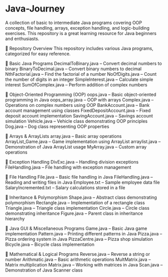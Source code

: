 # Java-Journey
A collection of basic to intermediate Java programs covering OOP concepts, file handling, arrays, exception handling, and logic-building exercises. This repository is a great learning resource for Java beginners and enthusiasts.

📂 Repository Overview
This repository includes various Java programs, categorized for easy reference.

🔹 Basic Java Programs
DecimalToBinary.java – Convert decimal numbers to binary
BinaryToDecimal.java – Convert binary numbers to decimal
NthFactorial.java – Find the factorial of a number
NoOfDigits.java – Count the number of digits in an integer
SimpleInterest.java – Calculate simple interest
SumOfComplex.java – Perform addition of complex numbers

🔹 Object-Oriented Programming (OOP)
oops.java – Basic object-oriented programming in Java
oops_array.java – OOP with arrays
Complex.java – Operations on complex numbers using OOP
BankAccount.java – Bank account management using classes
FixedDepositAccount.java – Fixed deposit account implementation
SavingAccount.java – Savings account simulation
Vehicle.java – Vehicle class demonstrating OOP principles
Dog.java – Dog class representing OOP properties

🔹 Arrays & ArrayLists
array.java – Basic array operations
ArrayList_Game.java – Game implementation using ArrayList
arraylist.java – Demonstration of Java ArrayList usage
MyArray.java – Custom array operations

🔹 Exception Handling
DivExc.java – Handling division exceptions
FileHandling.java – File handling with exception management

🔹 File Handling
File.java – Basic file handling in Java
FileHandling.java – Reading and writing files in Java
Employee.txt – Sample employee data file
SalaryIncremented.txt – Salary calculations stored in a file

🔹 Inheritance & Polymorphism
Shape.java – Abstract class demonstrating polymorphism
Rectangle.java – Implementation of a rectangle class
Triangle.java – Triangle class implementation
Circle.java – Circle class demonstrating inheritance
Figure.java – Parent class in inheritance hierarchy

🔹 Java GUI & Miscellaneous Programs
Game.java – Basic Java game implementation
Pattern.java – Printing different patterns in Java
Pizza.java – Pizza ordering system in Java
PizzaCentre.java – Pizza shop simulation
Bicycle.java – Bicycle class implementation

🔹 Mathematical & Logical Programs
Reverse.java – Reverse a string or number
Arithmatic.java – Basic arithmetic operations
MultMatrix.java – Matrix multiplication
Matrix.java – Working with matrices in Java
Scan.java – Demonstration of Java Scanner class